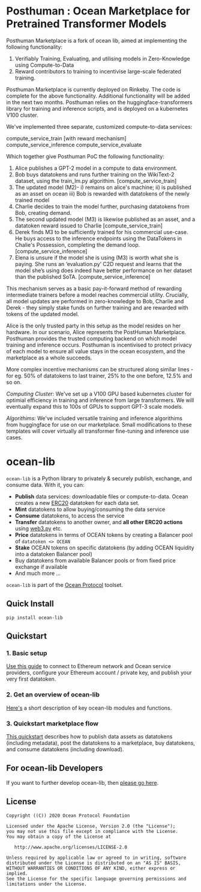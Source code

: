 

# Posthuman : Ocean Marketplace for Pretrained Transformer Models

Posthuman Marketplace is a fork of ocean lib, aimed at implementing the following functionality:
1. Verifiably Training, Evaluating, and utilising models in Zero-Knowledge using Compute-to-Data
2. Reward contributors to training to incentivise large-scale federated training.

Posthuman Marketplace is currently deployed on Rinkeby. The code is complete for the above functionality. Additional functionality will be added in the next two months. Posthuman relies on the huggingface-transformers library for training and inference scripts, and is deployed on a kubernetes V100 cluster.

We've implemented three separate, customized compute-to-data services:

   compute_service_train [with reward mechanism]
   compute_service_inference
   compute_service_evaluate

Which together give Posthuman PoC the following functionality:

   1. Alice publishes a GPT-2 model in a compute to data environment. 
   2. Bob buys datatokens and runs further training on the WikiText-2 dataset, using the train_lm.py algorithim. [compute_service_train]
   3. The updated model (M2)- 
   i) remains on alice's machine;
   ii) is published as an asset on ocean
   iii) Bob is rewarded with datatokens of the newly trained model
   4. Charlie decides to train the model further, purchasing datatokens from Bob, creating demand. 
   5. The second updated model (M3) is likewise published as an asset, and a datatoken reward issued to Charlie [compute_service_train]
   6. Derek finds M3 to be sufficiently trained for his commercial use-case. He buys access to the inference endpoints using the DataTokens in Chalie's Possession, completing the demand loop. [compute_service_inference]
   7. Elena is unsure if the model she is using (M3) is worth what she is paying. She runs an ‘evaluation.py’ C2D request and learns that the model she’s using does indeed have better performance on her dataset than the published SoTA. [compute_service_inference]

This mechanism serves as a basic pay-it-forward method of rewarding intermediate trainers before a model reaches commercial utility. Crucially, all model updates are performed in zero-knowledge to Bob, Charlie and Derek - they simply stake funds on further training and are rewarded with tokens of the updated model.

Alice is the only trusted party in this setup as the model resides on her hardware. In our scenario, Alice represents the PostHuman Marketplace. Posthuman provides the trusted computing backend on which model training and inference occurs. Posthuman is incentivised to protect privacy of each model to ensure all value stays in the ocean ecosystem, and the marketplace as a whole succeeds.

More complex incentive mechanisms can be structured along similar lines - for eg. 50% of datatokens to last trainer, 25% to the one before, 12.5% and so on.


*Computing Cluster:*
We've set up a V100 GPU based kubernetes cluster for optimial efficiency in training and inference from large transformers. We will eventually expand this to 100s of GPUs to support GPT-3 scale models.

*Algorithims:*
We've included versatile training and inference algorithims from huggingface for use on our marketplace. Small modifications to these templates will cover virtually all transformer fine-tuning and inference use cases.


# ocean-lib

`ocean-lib` is a Python library to privately & securely publish, exchange, 
and consume data. With it, you can:
* **Publish** data services: downloadable files or compute-to-data. 
Ocean creates a new [ERC20](https://github.com/ethereum/EIPs/blob/7f4f0377730f5fc266824084188cc17cf246932e/EIPS/eip-20.md) 
datatoken for each data set.
* **Mint** datatokens to allow buying/consuming the data service
* **Consume** datatokens, to access the service
* **Transfer** datatokens to another owner, and **all other ERC20 actions** 
using [web3.py](https://web3py.readthedocs.io/en/stable/examples.html#working-with-an-erc20-token-contract) etc.
* **Price** datatokens in terms of OCEAN tokens by creating a Balancer pool of `datatoken <> OCEAN`
* **Stake** OCEAN tokens on specific datatokens (by adding OCEAN liquidity into a datatoken Balancer pool)
* Buy datatokens from available Balancer pools or from fixed price exchange if available
* And much more ...


`ocean-lib` is part of the [Ocean Protocol](https://www.oceanprotocol.com) toolset.

## Quick Install

```pip install ocean-lib```

## Quickstart

### 1. Basic setup

[Use this guide](READMEs/setup.md) to connect to Ethereum network and Ocean service providers, configure your Ethereum account / private key, and publish your very first datatoken.

### 2. Get an overview of ocean-lib

[Here's](READMEs/overview.md) a short description of key ocean-lib modules and functions.

### 3. Quickstart marketplace flow

[This quickstart](READMEs/marketplace_flow.md) describes how to publish data assets as datatokens (including metadata), post the datatokens to a marketplace, buy datatokens, and consume datatokens (including download).

## For ocean-lib Developers

If you want to further develop ocean-lib, then [please go here](READMEs/developers.md).

## License

```
Copyright ((C)) 2020 Ocean Protocol Foundation

Licensed under the Apache License, Version 2.0 (the "License");
you may not use this file except in compliance with the License.
You may obtain a copy of the License at

   http://www.apache.org/licenses/LICENSE-2.0

Unless required by applicable law or agreed to in writing, software
distributed under the License is distributed on an "AS IS" BASIS,
WITHOUT WARRANTIES OR CONDITIONS OF ANY KIND, either express or implied.
See the License for the specific language governing permissions and
limitations under the License.
```

